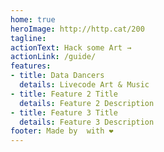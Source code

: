 ```yaml
---
home: true
heroImage: http://http.cat/200
tagline: 
actionText: Hack some Art →
actionLink: /guide/
features:
- title: Data Dancers
  details: Livecode Art & Music
- title: Feature 2 Title
  details: Feature 2 Description
- title: Feature 3 Title
  details: Feature 3 Description
footer: Made by  with ❤️
---
```


